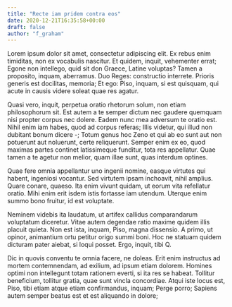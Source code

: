 ```yaml
---
title: "Recte iam pridem contra eos"
date: 2020-12-21T16:35:58+00:00
draft: false
author: "f_graham"
---
```


Lorem ipsum dolor sit amet, consectetur adipiscing elit. Ex rebus enim
timiditas, non ex vocabulis nascitur. Et quidem, inquit, vehementer errat;
Egone non intellego, quid sit don Graece, Latine voluptas? Tamen a proposito,
inquam, aberramus. Duo Reges: constructio interrete. Prioris generis est
docilitas, memoria; Et ego: Piso, inquam, si est quisquam, qui acute in causis
videre soleat quae res agatur.

Quasi vero, inquit, perpetua oratio rhetorum solum, non etiam philosophorum
sit. Est autem a te semper dictum nec gaudere quemquam nisi propter corpus nec
dolere. Eadem nunc mea adversum te oratio est. Nihil enim iam habes, quod ad
corpus referas; Illis videtur, qui illud non dubitant bonum dicere -; Totum
genus hoc Zeno et qui ab eo sunt aut non potuerunt aut noluerunt, certe
reliquerunt. Semper enim ex eo, quod maximas partes continet latissimeque
funditur, tota res appellatur. Quae tamen a te agetur non melior, quam illae
sunt, quas interdum optines.

Quae fere omnia appellantur uno ingenii nomine, easque virtutes qui habent,
ingeniosi vocantur. Sed virtutem ipsam inchoavit, nihil amplius. Quare conare,
quaeso. Ita enim vivunt quidam, ut eorum vita refellatur oratio. Mihi enim erit
isdem istis fortasse iam utendum. Uterque enim summo bono fruitur, id est
voluptate.

Neminem videbis ita laudatum, ut artifex callidus comparandarum voluptatum
diceretur. Vitae autem degendae ratio maxime quidem illis placuit quieta. Non
est ista, inquam, Piso, magna dissensio. A primo, ut opinor, animantium ortu
petitur origo summi boni. Hoc ne statuam quidem dicturam pater aiebat, si loqui
posset. Ergo, inquit, tibi Q.

Dic in quovis conventu te omnia facere, ne doleas. Erit enim instructus ad
mortem contemnendam, ad exilium, ad ipsum etiam dolorem. Homines optimi non
intellegunt totam rationem everti, si ita res se habeat. Tollitur beneficium,
tollitur gratia, quae sunt vincla concordiae. Atqui iste locus est, Piso, tibi
etiam atque etiam confirmandus, inquam; Perge porro; Sapiens autem semper
beatus est et est aliquando in dolore;
